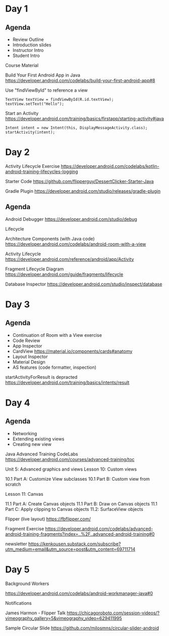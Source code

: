 # Day 1

## Agenda

- Review Outline
- Introduction slides
- Instructor Intro
- Student Intro

Course Material

Build Your First Android App in Java
https://developer.android.com/codelabs/build-your-first-android-app#8


Use "findViewById" to reference a view

    TextView textView = findViewById(R.id.textView);
    textView.setText("Hello");

Start an Activity
https://developer.android.com/training/basics/firstapp/starting-activity#java

    Intent intent = new Intent(this, DisplayMessageActivity.class);
    startActivity(intent);


# Day 2

Activity Lifecycle Exercise
https://developer.android.com/codelabs/kotlin-android-training-lifecycles-logging

Starter Code
https://github.com/flipperguy/DessertClicker-Starter-Java

Gradle Plugin
https://developer.android.com/studio/releases/gradle-plugin

## Agenda

Android Debugger
https://developer.android.com/studio/debug

Lifecycle

Architecture Components (with Java code)
https://developer.android.com/codelabs/android-room-with-a-view

Activity Lifecycle
https://developer.android.com/reference/android/app/Activity

Fragment Lifecycle Diagram
https://developer.android.com/guide/fragments/lifecycle

Database Inspector
https://developer.android.com/studio/inspect/database

# Day 3

## Agenda

- Continuation of Room with a View exercise
- Code Review
- App Inspector
- CardView
https://material.io/components/cards#anatomy
- Layout Inspector
- Material Design
- AS features (code formatter, inspection)

startActivityForResult is depracted
https://developer.android.com/training/basics/intents/result


#  Day 4

## Agenda

- Networking
- Extending existing views
- Creating new view

Java Advanced Training CodeLabs
https://developer.android.com/courses/advanced-training/toc

Unit 5: Advanced graphics and views
Lesson 10: Custom views

10.1 Part A: Customize View subclasses
10.1 Part B: Custom view from scratch

Lesson 11: Canvas

11.1 Part A: Create Canvas objects
11.1 Part B: Draw on Canvas objects
11.1 Part C: Apply clipping to Canvas objects
11.2: SurfaceView objects


Flipper (live layout)
https://fbflipper.com/

Fragment Exercise
https://developer.android.com/codelabs/advanced-android-training-fragments?index=..%2F..advanced-android-training#0


newsletter
https://kenkousen.substack.com/subscribe?utm_medium=email&utm_source=post&utm_content=69711714

# Day 5

Background Workers

https://developer.android.com/codelabs/android-workmanager-java#0

Notifications

James Harmon - Flipper Talk
https://chicagoroboto.com/session-videos/?vimeography_gallery=5&vimeography_video=629411995


Sample Circular Slide
https://github.com/milosmns/circular-slider-android







